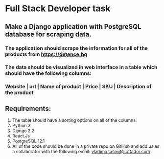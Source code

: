 # Full Stack Developer task


## Make a Django application with PostgreSQL database for scraping data.
### The application should scrape the information for all of the products from https://detence.bg
### The data should be visualized in web interface in a table which should have the following columns:

### Website | url | Name of product | Price | SKU | Description of the product

## Requirements:
1. The table should have a sorting options on all of the columns.
2. Python 3
3. Django 2.2
4. React.Js
5. PostgreSQL 12.1
6. All of the code should be done in a private repo on GitHub and add us as a
collaborator with the following email: vladimir.tasev@softador.com